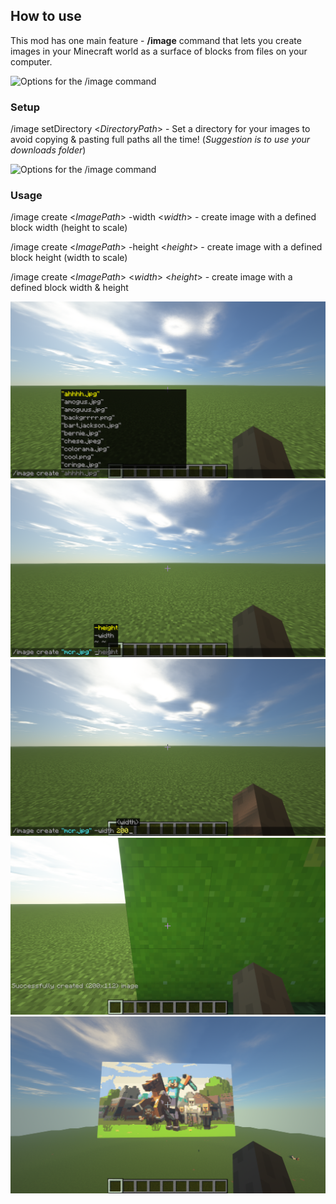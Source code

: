 ## How to use
This mod has one main feature - **/image** command that lets you create images in your Minecraft world as a surface of blocks from files on your computer.

![Options for the /image command](https://media.forgecdn.net/attachments/356/988/2021-04-17_22.png)

### Setup
/image setDirectory <*DirectoryPath*> - Set a directory for your images to avoid copying & pasting full paths all the time! (*Suggestion is to use your downloads folder*)

![Options for the /image command](https://media.forgecdn.net/attachments/356/989/2021-04-17_22.png)

### Usage
/image create <*ImagePath*> -width <*width*> - create image with a defined block width (height to scale)

/image create <*ImagePath*> -height <*height*> - create image with a defined block height (width to scale)

/image create <*ImagePath*> <*width*> <*height*> - create image with a defined block width & height

![Select an image to create](res/cmd1.png)
![Choose the width and/or height in blocks](res/cmd2.png)
![An example of a full command - "/image create 'mcr.jpg' -width 200"](res/cmd3.png)
![Successful image creation prompt"](res/cmd4.png)
![The views of the image created from a distance"](res/result.png)
